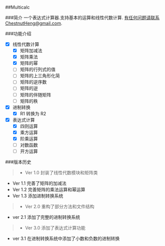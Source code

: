 ##Multicalc

###简介
一个表达式计算器.支持基本的运算和线性代数计算.
有任何问题请联系ChestnutHeng@gmail.com.

###功能介绍

- [x] 线性代数计算
  - [x] 矩阵加减法
  - [x] 矩阵乘法
  - [x] 矩阵的幂
  - [ ] 矩阵的行列式的值
  - [ ] 矩阵的上三角形化简
  - [ ] 矩阵的逆序数
  - [ ] 矩阵的逆
  - [ ] 矩阵的伴随矩阵
  - [ ] 矩阵的秩
- [x] 进制转换
  - [x] R1 转换为 R2
- [x] 表达式计算
  - [x] 四则运算
  - [x] 乘方运算
  - [x] 阶乘运算
  - [ ] 对数函数
  - [ ] 开方运算
  
###版本历史
> * Ver 1.0 封装了线性代数模块和矩阵类
* Ver 1.1 完善了矩阵的加减法
* Ver 1.2 完善矩阵的乘法运算和幂运算
* Ver 1.3 添加进制转换系统


> * Ver 2.0 重构了部分方法和文件结构
* ver 2.1 添加了完整的进制转换系统

> * Ver 3.0 添加了表达式计算功能
* ver 3.1 在进制转换系统中添加了小数和负数的进制转换





